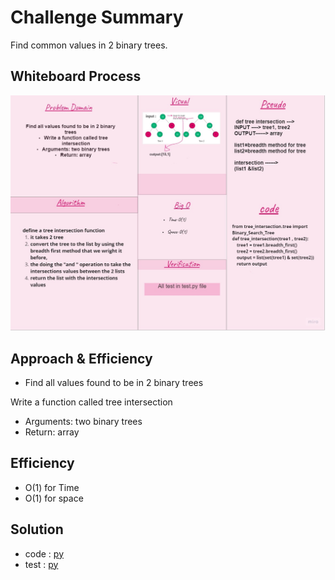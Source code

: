 # Challenge Summary
Find common values in 2 binary trees.

## Whiteboard Process
![board](cc32.jpg)

## Approach & Efficiency

- Find all values found to be in 2 binary trees

Write a function called tree intersection

- Arguments: two binary trees
- Return: array

## Efficiency
- O(1) for Time 
- O(1) for space 
## Solution
- code : [py](https://github.com/NiveenAlSmadi/data-structures-and-algorithms/blob/main/challenges/tree-intersection/tree-intersection/code.py)
- test : [py ](https://github.com/NiveenAlSmadi/data-structures-and-algorithms/blob/main/challenges/tree-intersection/tests/test_tree-intersection.py)